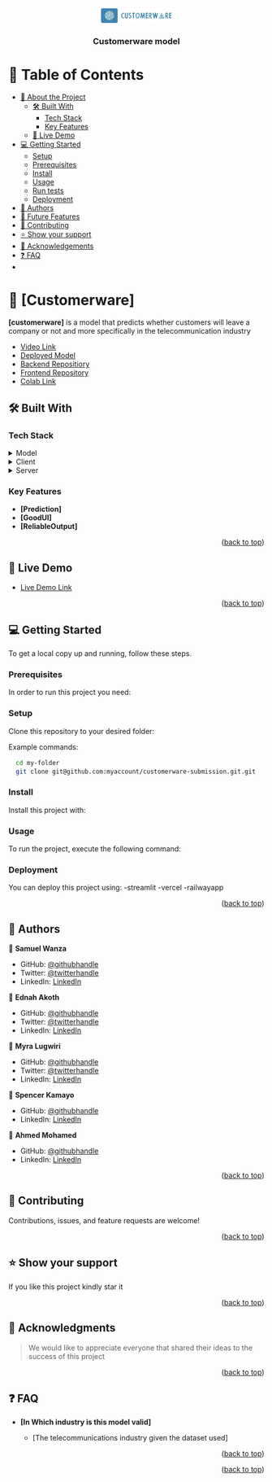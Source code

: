 <a name="readme-top"></a>

<div align="center">
  <!-- You are encouraged to replace this logo with your own! Otherwise you can also remove it. -->
  <img src="logo.png" alt="logo" width="140"  height="auto" />
  <br/>

  <h3><b>Customerware model</b></h3>

</div>

<!-- TABLE OF CONTENTS -->

# 📗 Table of Contents

- [📖 About the Project](#about-project)
  - [🛠 Built With](#built-with)
    - [Tech Stack](#tech-stack)
    - [Key Features](#key-features)
  - [🚀 Live Demo](#live-demo)
- [💻 Getting Started](#getting-started)
  - [Setup](#setup)
  - [Prerequisites](#prerequisites)
  - [Install](#install)
  - [Usage](#usage)
  - [Run tests](#run-tests)
  - [Deployment](#deployment)
- [👥 Authors](#authors)
- [🔭 Future Features](#future-features)
- [🤝 Contributing](#contributing)
- [⭐️ Show your support](#support)
- [🙏 Acknowledgements](#acknowledgements)
- [❓ FAQ](#faq)
-

<!-- PROJECT DESCRIPTION -->

# 📖 [Customerware] <a name="about-project"></a>

**[customerware]** is a model that predicts whether customers will leave a company or not and more specifically in the telecommunication industry

- [Video Link](https://drive.google.com/file/d/1s7rLOqwemTrCtGrABLowhAAFGpJPFGK7/view?usp=sharing)
- [Deployed Model](https://customerware-frontend.vercel.app/)
- [Backend Repositiory](https://github.com/Ednah-Akoth/AI_flask)
- [Frontend Repository](https://github.com/Samuelwanza/customerware-frontend)
- [Colab Link](https://colab.research.google.com/drive/16evrAEfLrcTJqvEa7UDdjVt0FfGr1zm5#scrollTo=cReGnLWuHhQr)

## 🛠 Built With <a name="built-with"></a>

### Tech Stack <a name="tech-stack"></a>

<details>
  <summary>Model</summary>
  <p>
    For the model we mainly used Jupyter notebook for dataset cleaning, feature engineering, feature selection and model traning,validation, valuation and sample deployment.
    Tools:pandas,matplotlib,scitlearn,xgboost,numpy,seaborn
  
  </p>
</details>

<details>
  <summary>Client</summary>
  <p>
  The frontend is implemented in HML,CSS and Vanilla Javascript
  </p>
</details>

<details>
  <summary>Server</summary>
  <p>
    The server is implemented in flask with scitlearn, pandas,joblib,flask-cors as dependencies
  </p>
</details>

<!-- Features -->

### Key Features <a name="key-features"></a>

- **[Prediction]**
- **[GoodUI]**
- **[ReliableOutput]**

<p align="right">(<a href="#readme-top">back to top</a>)</p>

<!-- LIVE DEMO -->

## 🚀 Live Demo <a name="live-demo"></a>

- [Live Demo Link](https://drive.google.com/file/d/1s7rLOqwemTrCtGrABLowhAAFGpJPFGK7/view?usp=sharing)

<p align="right">(<a href="#readme-top">back to top</a>)</p>

<!-- GETTING STARTED -->

## 💻 Getting Started <a name="getting-started"></a>

To get a local copy up and running, follow these steps.

### Prerequisites

In order to run this project you need:

<!--
Example command:

```sh
 gem install rails
```
 -->

### Setup

Clone this repository to your desired folder:

Example commands:

```sh
  cd my-folder
  git clone git@github.com:myaccount/customerware-submission.git.git
```

### Install

Install this project with:

### Usage

To run the project, execute the following command:

<!--
Example command:

```sh
  rails server
```
--->

### Deployment

You can deploy this project using:
-streamlit
-vercel
-railwayapp

<p align="right">(<a href="#readme-top">back to top</a>)</p>

<!-- AUTHORS -->

## 👥 Authors <a name="authors"></a>

👤 **Samuel Wanza**

- GitHub: [@githubhandle](https://github.com/Samuelwanza/)
- Twitter: [@twitterhandle](https://twitter.com/samuelmunguti9/)
- LinkedIn: [LinkedIn](https://www.linkedin.com/in/samuel-munguti-8a257a1bb/)

👤 **Ednah Akoth**

- GitHub: [@githubhandle](https://github.com/ednah-akoth)
- Twitter: [@twitterhandle](https://twitter.com/edmucious)
- LinkedIn: [LinkedIn](https://www.linkedin.com/in/ednah-akoth-7515a0207/)

👤 **Myra Lugwiri**

- GitHub: [@githubhandle](https://github.com/myralugwiri)
- Twitter: [@twitterhandle](https://twitter.com/ed)
- LinkedIn: [LinkedIn](https://www.linkedin.com/in/ednah-akoth-7515a0207/)

👤 **Spencer Kamayo**

- GitHub: [@githubhandle](https://github.com/kamayo-spencer)
- LinkedIn: [LinkedIn](https://www.linkedin.com/in/spencer-kamayo-1baa49217/)

👤 **Ahmed Mohamed**

- GitHub: [@githubhandle](https://github.com/Ahmed-ALU/)
- LinkedIn: [LinkedIn](https://www.linkedin.com/in/ahmedalu/)

<p align="right">(<a href="#readme-top">back to top</a>)</p>

<!-- CONTRIBUTING -->

## 🤝 Contributing <a name="contributing"></a>

Contributions, issues, and feature requests are welcome!

<p align="right">(<a href="#readme-top">back to top</a>)</p>

<!-- SUPPORT -->

## ⭐️ Show your support <a name="support"></a>

If you like this project kindly star it

<p align="right">(<a href="#readme-top">back to top</a>)</p>

<!-- ACKNOWLEDGEMENTS -->

## 🙏 Acknowledgments <a name="acknowledgements"></a>

> We would like to appreciate everyone that shared their ideas to the success of this project

<p align="right">(<a href="#readme-top">back to top</a>)</p>

<!-- FAQ (optional) -->

## ❓ FAQ <a name="faq"></a>

- **[In Which industry is this model valid]**

  - [The telecommunications industry given the dataset used]

<p align="right">(<a href="#readme-top">back to top</a>)</p>

<p align="right">(<a href="#readme-top">back to top</a>)</p>
